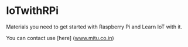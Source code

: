 # IoTwithRPi
Materials you need to get started with Raspberry Pi and Learn IoT with it.

You can contact use [here] (www.mitu.co.in)
